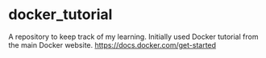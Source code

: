 # docker_tutorial

A repository to keep track of my learning.
Initially used Docker tutorial from the main Docker website.
https://docs.docker.com/get-started
